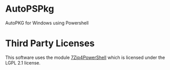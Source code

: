# AutoPSPkg
AutoPKG for Windows using Powershell

# Third Party Licenses
This software uses the module [7Zip4PowerShell](https://github.com/thoemmi/7Zip4Powershell) which is licensed under the LGPL 2.1 license.